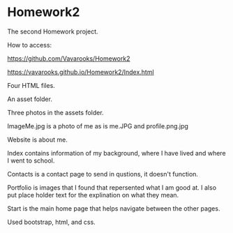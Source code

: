 # Homework2

The second Homework project.

How to access:
 
https://github.com/Vavarooks/Homework2

https://vavarooks.github.io/Homework2/Index.html

Four HTML files.

An asset folder.

Three photos in the assets folder.

ImageMe.jpg is a photo of me as is me.JPG and profile.png.jpg

Website is about me.

Index contains information of my background, where I have lived and where I went to school.

Contacts is a contact page to send in qustions, it doesn't function.

Portfolio is images that I found that repersented what I am good at. I also put place holder text for the explination on what they mean.

Start is the main home page that helps navigate between the other pages.

Used bootstrap, html, and css.

